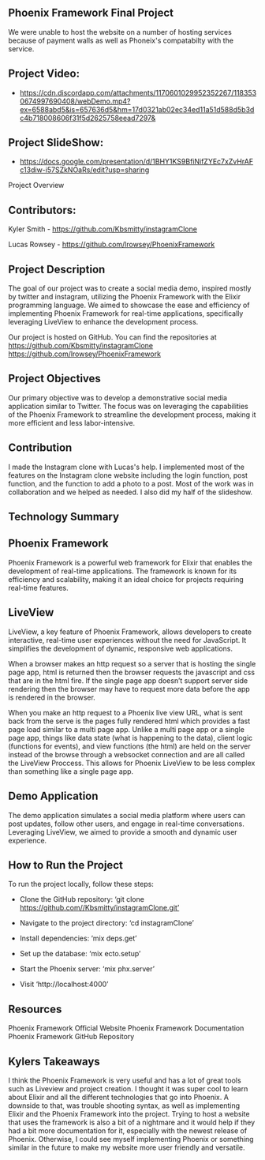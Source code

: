 ## Phoenix Framework Final Project
We were unable to host the website on a number of hosting services because of payment walls as well as Phoneix's compatabilty with the service. 
## Project Video:
* https://cdn.discordapp.com/attachments/1170601029952352267/1183530674997690408/webDemo.mp4?ex=6588abd5&is=657636d5&hm=17d0321ab02ec34ed11a51d588d5b3dc4b718008606f31f5d2625758eead7297&

## Project SlideShow:
* https://docs.google.com/presentation/d/1BHY1KS9BfiNifZYEc7xZvHrAFc13diw-i57SZkNOaRs/edit?usp=sharing

Project Overview
## Contributors: 
Kyler Smith - https://github.com/Kbsmitty/instagramClone

Lucas Rowsey - https://github.com/lrowsey/PhoenixFramework

## Project Description

The goal of our project was to create a social media demo, inspired mostly by twitter and instagram, utilizing the Phoenix Framework with the Elixir programming language. We aimed to showcase the ease and efficiency of implementing Phoenix Framework for real-time applications, specifically leveraging LiveView to enhance the development process. 


Our project is hosted on GitHub. You can find the repositories at 
https://github.com/Kbsmitty/instagramClone 
https://github.com/lrowsey/PhoenixFramework

## Project Objectives 

Our primary objective was to develop a demonstrative social media application similar to Twitter. The focus was on leveraging the capabilities of the Phoenix Framework to streamline the development process, making it more efficient and less labor-intensive. 

## Contribution
I made the Instagram clone with Lucas's help. I implemented most of the features on the Instagram clone website including the login function, post function, and the function to add a photo to a post. Most of the work was in collaboration and we helped as needed. I also did my half of the slideshow.

## Technology Summary

## Phoenix Framework

Phoenix Framework is a powerful web framework for Elixir that enables the development of real-time applications. The framework is known for its efficiency and scalability, making it an ideal choice for projects requiring real-time features. 

## LiveView

LiveView, a key feature of Phoenix Framework, allows developers to create interactive, real-time user experiences without the need for JavaScript. It simplifies the development of dynamic, responsive web applications. 

When a browser makes an http request so a server that is hosting the single page app, html is returned then the browser requests the javascript and css that are in the html fire. If the single page app doesn’t support server side rendering then the browser may have to request more data before the app is rendered in the browser. 

When you make an http request to a Phoenix live view URL, what is sent back from the serve is the pages fully rendered html which provides a fast page load similar to a multi page app. Unlike a multi page app or a single page app, things like data state (what is happening to the data), client logic (functions for events), and view functions (the html) are held on the server instead of the browse through a websocket connection and are all called the LiveView Proccess. This allows for Phoenix LiveView to be less complex than something like a single page app. 

## Demo Application

The demo application simulates a social media platform where users can post updates, follow other users, and engage in real-time conversations. Leveraging LiveView, we aimed to provide a smooth and dynamic user experience. 

## How to Run the Project

To run the project locally, follow these steps: 
* Clone the GitHub repository: ‘git clone https://github.com//Kbsmitty/instagramClone.git’
* Navigate to the project directory: ‘cd instagramClone’
* Install dependencies: ‘mix deps.get’
* Set up the database: ‘mix ecto.setup’
* Start the Phoenix server: ‘mix phx.server’

*	Visit ‘http://localhost:4000’

## Resources
Phoenix Framework Official Website
Phoenix Framework Documentation
Phoenix Framework GitHub Repository

## Kylers Takeaways

I think the Phoenix Framework is very useful and has a lot of great tools such as Liveview and project creation. I thought it was super cool to learn about Elixir and all the different technologies that go into Phoenix. A downside to that, was trouble shooting syntax, as well as implementing Elixir and the Phoenix Framework into the project. Trying to host a website that uses the framework is also a bit of a nightmare and it would help if they had a bit more documentation for it, especially with the newest release of Phoenix. Otherwise, I could see myself implementing Phoenix or something similar in the future to make my website more user friendly and versatile. 
